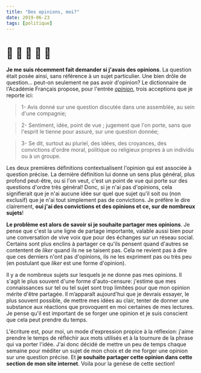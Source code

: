 ```yaml
---
title: "Des opinions, moi?"
date: 2019-06-23
tags: [politique]
---
```


# :construction: :construction: :construction: :construction: :construction:

**Je me suis récemment fait demander si j'avais des opinions**. La question
était posée ainsi, sans référence à un sujet particulier. Une bien drôle de
question... peut-on seulement ne pas avoir d'opinion? Le dictionnaire de
l'Académie Français propose, pour l'entrée [*opinion*](
https://academie.atilf.fr/9/consulter/opinion?page=1), trois acceptions que je
reporte ici:

> 1- Avis donné sur une question discutée dans une assemblée, au sein d'une compagnie;

> 2- Sentiment, idée, point de vue ; jugement que l'on porte, sans que l'esprit le tienne pour assuré, sur une question donnée;

> 3- Se dit, surtout au pluriel, des idées, des croyances, des convictions d'ordre moral, politique ou religieux propres à un individu ou à un groupe.

Les deux premières définitions contextualisent l'opinion qui est associée à
question précise. La dernière définition lui donne un sens plus général, plus
profond peut-être, ou si l'on veut, c'est un point de vue qui porte sur des
questions d'ordre très général! Donc, si je n'ai pas d'opinions, cela
signifierait que je n'ai aucune idée sur quel que sujet qu'il soit ou (non
exclusif) que je n'ai tout simplement pas de convictions. Je préfère le dire
clairement, **oui j'ai des convictions et des opinions et ce, sur de nombreux
sujets**!

**Le problème est alors de savoir si je souhaite partager mes opinions**. Je
pense que c'est la une ligne de partage importante, valable aussi bien pour une
conversation de vive voix que pour des échanges sur un réseau social. Certains
sont plus enclins à partager ce qu'ils pensent quand d'autres se contentent de
*liker* quand ils ne se taisent pas. Cela ne revient pas à dire que ces derniers
n'ont pas d'opinions, ils ne les expriment pas ou très peu (en postulant que
*liker* est une forme d'opinion).

Il y a de nombreux sujets sur lesquels je ne donne pas mes opinions. Il s'agit le plus souvent d'une forme d'auto-censure: j'estime que mes connaissances sur tel ou tel sujet sont trop limitées pour que mon opinion mérite d'être partagée. Il m’apparaît aujourd'hui que je devrais essayer, le plus souvent possible, de mettre mes idées au clair, tenter de donner une substance aux réactions que provoquent en moi certaines de mes lectures. Je pense qu'il est important de se forger une opinion et je suis conscient que cela peut prendre du temps.

L'écriture est, pour moi, un mode d'expression propice à la réflexion: j'aime prendre le temps de réfléchir aux mots utilisés et à la tournure de la phrase qui va porter l'idée. J'ai donc décidé de mettre un peu de temps chaque semaine pour méditer un sujet de mon choix et de me forger une opinion sur une question précise. Et **je souhaite partager cette opinion dans cette section de mon site internet**. Voila pour la genèse de cette section!  
